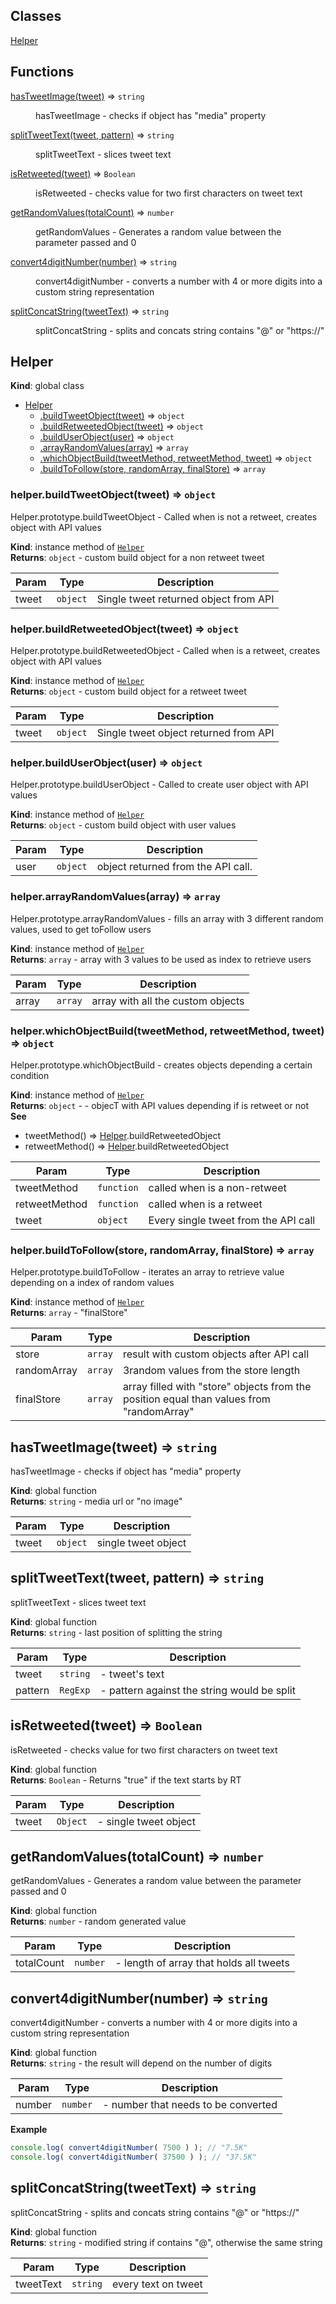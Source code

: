 ## Classes

<dl>
<dt><a href="#Helper">Helper</a></dt>
<dd></dd>
</dl>

## Functions

<dl>
<dt><a href="#hasTweetImage">hasTweetImage(tweet)</a> ⇒ <code>string</code></dt>
<dd><p>hasTweetImage - checks if object has &quot;media&quot; property</p>
</dd>
<dt><a href="#splitTweetText">splitTweetText(tweet, pattern)</a> ⇒ <code>string</code></dt>
<dd><p>splitTweetText - slices tweet text</p>
</dd>
<dt><a href="#isRetweeted">isRetweeted(tweet)</a> ⇒ <code>Boolean</code></dt>
<dd><p>isRetweeted - checks value for two first characters on tweet text</p>
</dd>
<dt><a href="#getRandomValues">getRandomValues(totalCount)</a> ⇒ <code>number</code></dt>
<dd><p>getRandomValues - Generates a random value between the parameter passed and 0</p>
</dd>
<dt><a href="#convert4digitNumber">convert4digitNumber(number)</a> ⇒ <code>string</code></dt>
<dd><p>convert4digitNumber - converts a number with 4 or more digits into a custom
                      string representation</p>
</dd>
<dt><a href="#splitConcatString">splitConcatString(tweetText)</a> ⇒ <code>string</code></dt>
<dd><p>splitConcatString - splits and concats string contains &quot;@&quot; or &quot;https://&quot;</p>
</dd>
</dl>

<a name="Helper"></a>
## Helper
**Kind**: global class  

* [Helper](#Helper)
    * [.buildTweetObject(tweet)](#Helper+buildTweetObject) ⇒ <code>object</code>
    * [.buildRetweetedObject(tweet)](#Helper+buildRetweetedObject) ⇒ <code>object</code>
    * [.buildUserObject(user)](#Helper+buildUserObject) ⇒ <code>object</code>
    * [.arrayRandomValues(array)](#Helper+arrayRandomValues) ⇒ <code>array</code>
    * [.whichObjectBuild(tweetMethod, retweetMethod, tweet)](#Helper+whichObjectBuild) ⇒ <code>object</code>
    * [.buildToFollow(store, randomArray, finalStore)](#Helper+buildToFollow) ⇒ <code>array</code>

<a name="Helper+buildTweetObject"></a>
### helper.buildTweetObject(tweet) ⇒ <code>object</code>
Helper.prototype.buildTweetObject - Called when is not a retweet,
creates object with API values

**Kind**: instance method of <code>[Helper](#Helper)</code>  
**Returns**: <code>object</code> - custom build object for a non retweet tweet  

| Param | Type | Description |
| --- | --- | --- |
| tweet | <code>object</code> | Single tweet returned object from API |

<a name="Helper+buildRetweetedObject"></a>
### helper.buildRetweetedObject(tweet) ⇒ <code>object</code>
Helper.prototype.buildRetweetedObject - Called when is a retweet,
creates object with API values

**Kind**: instance method of <code>[Helper](#Helper)</code>  
**Returns**: <code>object</code> - custom build object for a retweet tweet  

| Param | Type | Description |
| --- | --- | --- |
| tweet | <code>object</code> | Single tweet object returned from API |

<a name="Helper+buildUserObject"></a>
### helper.buildUserObject(user) ⇒ <code>object</code>
Helper.prototype.buildUserObject - Called to create user object with API values

**Kind**: instance method of <code>[Helper](#Helper)</code>  
**Returns**: <code>object</code> - custom build object with user values  

| Param | Type | Description |
| --- | --- | --- |
| user | <code>object</code> | object returned from the API call. |

<a name="Helper+arrayRandomValues"></a>
### helper.arrayRandomValues(array) ⇒ <code>array</code>
Helper.prototype.arrayRandomValues - fills an array with 3 different random values, used to get toFollow users

**Kind**: instance method of <code>[Helper](#Helper)</code>  
**Returns**: <code>array</code> - array with 3 values to be used as index to retrieve users  

| Param | Type | Description |
| --- | --- | --- |
| array | <code>array</code> | array with all the custom objects |

<a name="Helper+whichObjectBuild"></a>
### helper.whichObjectBuild(tweetMethod, retweetMethod, tweet) ⇒ <code>object</code>
Helper.prototype.whichObjectBuild - creates objects depending a certain condition

**Kind**: instance method of <code>[Helper](#Helper)</code>  
**Returns**: <code>object</code> - - objecT with API values depending if is retweet or not  
**See**

- tweetMethod() => [Helper](#Helper).buildRetweetedObject
- retweetMethod() => [Helper](#Helper).buildRetweetedObject


| Param | Type | Description |
| --- | --- | --- |
| tweetMethod | <code>function</code> | called when is a non-retweet |
| retweetMethod | <code>function</code> | called when is a retweet |
| tweet | <code>object</code> | Every single tweet from the API call |

<a name="Helper+buildToFollow"></a>
### helper.buildToFollow(store, randomArray, finalStore) ⇒ <code>array</code>
Helper.prototype.buildToFollow - iterates an array to retrieve value depending on a index of random values

**Kind**: instance method of <code>[Helper](#Helper)</code>  
**Returns**: <code>array</code> - "finalStore"  

| Param | Type | Description |
| --- | --- | --- |
| store | <code>array</code> | result with custom objects after API call |
| randomArray | <code>array</code> | 3random values from the store length |
| finalStore | <code>array</code> | array filled with "store" objects from the position equal than values from "randomArray" |

<a name="hasTweetImage"></a>
## hasTweetImage(tweet) ⇒ <code>string</code>
hasTweetImage - checks if object has "media" property

**Kind**: global function  
**Returns**: <code>string</code> - media url or "no image"  

| Param | Type | Description |
| --- | --- | --- |
| tweet | <code>object</code> | single tweet object |

<a name="splitTweetText"></a>
## splitTweetText(tweet, pattern) ⇒ <code>string</code>
splitTweetText - slices tweet text

**Kind**: global function  
**Returns**: <code>string</code> - last position of splitting the string  

| Param | Type | Description |
| --- | --- | --- |
| tweet | <code>string</code> | - tweet's text |
| pattern | <code>RegExp</code> | - pattern against the string would be split |

<a name="isRetweeted"></a>
## isRetweeted(tweet) ⇒ <code>Boolean</code>
isRetweeted - checks value for two first characters on tweet text

**Kind**: global function  
**Returns**: <code>Boolean</code> - Returns "true" if the text starts by RT  

| Param | Type | Description |
| --- | --- | --- |
| tweet | <code>Object</code> | - single tweet object |

<a name="getRandomValues"></a>
## getRandomValues(totalCount) ⇒ <code>number</code>
getRandomValues - Generates a random value between the parameter passed and 0

**Kind**: global function  
**Returns**: <code>number</code> - random generated value  

| Param | Type | Description |
| --- | --- | --- |
| totalCount | <code>number</code> | - length of array that holds all tweets |

<a name="convert4digitNumber"></a>
## convert4digitNumber(number) ⇒ <code>string</code>
convert4digitNumber - converts a number with 4 or more digits into a custom
                      string representation

**Kind**: global function  
**Returns**: <code>string</code> - the result will depend on the number of digits  

| Param | Type | Description |
| --- | --- | --- |
| number | <code>number</code> | - number that needs to be converted |

**Example**  
```js
console.log( convert4digitNumber( 7500 ) ); // "7.5K"
console.log( convert4digitNumber( 37500 ) ); // "37.5K"
```
<a name="splitConcatString"></a>
## splitConcatString(tweetText) ⇒ <code>string</code>
splitConcatString - splits and concats string contains "@" or "https://"

**Kind**: global function  
**Returns**: <code>string</code> - modified string if contains "@", otherwise the same string  

| Param | Type | Description |
| --- | --- | --- |
| tweetText | <code>string</code> | every text on tweet |

